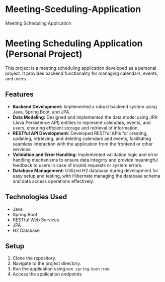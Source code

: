 # Meeting-Sceduling-Application
Meeting Scheduling Application

# Meeting Scheduling Application (Personal Project)

This project is a meeting scheduling application developed as a personal project. It provides backend functionality for managing calendars, events, and users.

## Features

- **Backend Development:** Implemented a robust backend system using Java, Spring Boot, and JPA.
- **Data Modeling:** Designed and implemented the data model using JPA (Java Persistence API) entities to represent calendars, events, and users, ensuring efficient storage and retrieval of information.
- **RESTful API Development:** Developed RESTful APIs for creating, updating, retrieving, and deleting calendars and events, facilitating seamless interaction with the application from the frontend or other services.
- **Validation and Error Handling:** Implemented validation logic and error handling mechanisms to ensure data integrity and provide meaningful feedback to users in case of invalid requests or system errors.
- **Database Management:** Utilized H2 database during development for easy setup and testing, with Hibernate managing the database schema and data access operations effectively.

## Technologies Used

- Java
- Spring Boot
- RESTful Web Services
- JPA
- H2 Database

## Setup

1. Clone the repository.
2. Navigate to the project directory.
3. Run the application using `mvn spring-boot:run`.
4. Access the application endpoints

